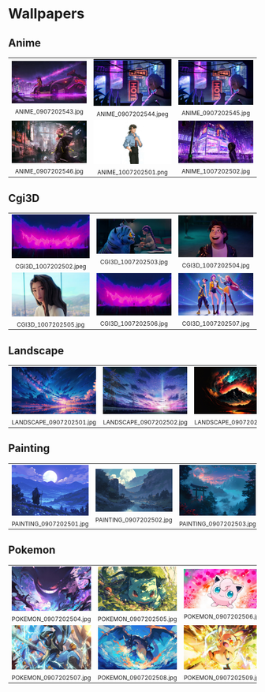 # Wallpapers

## Anime

<table>
<tr><td align="center"><img src="Anime/ANIME_0907202543.jpg" width="300px"><br><sub>ANIME_0907202543.jpg</sub></td><td align="center"><img src="Anime/ANIME_0907202544.jpeg" width="300px"><br><sub>ANIME_0907202544.jpeg</sub></td><td align="center"><img src="Anime/ANIME_0907202545.jpg" width="300px"><br><sub>ANIME_0907202545.jpg</sub></td></tr>
<tr><td align="center"><img src="Anime/ANIME_0907202546.jpg" width="300px"><br><sub>ANIME_0907202546.jpg</sub></td><td align="center"><img src="Anime/ANIME_1007202501.png" width="300px"><br><sub>ANIME_1007202501.png</sub></td><td align="center"><img src="Anime/ANIME_1007202502.jpg" width="300px"><br><sub>ANIME_1007202502.jpg</sub></td></tr>
<tr></table>


## Cgi3D

<table>
<tr><td align="center"><img src="cgi3d/CGI3D_1007202502.jpeg" width="300px"><br><sub>CGI3D_1007202502.jpeg</sub></td><td align="center"><img src="cgi3d/CGI3D_1007202503.jpg" width="300px"><br><sub>CGI3D_1007202503.jpg</sub></td><td align="center"><img src="cgi3d/CGI3D_1007202504.jpg" width="300px"><br><sub>CGI3D_1007202504.jpg</sub></td></tr>
<tr><td align="center"><img src="cgi3d/CGI3D_1007202505.jpg" width="300px"><br><sub>CGI3D_1007202505.jpg</sub></td><td align="center"><img src="cgi3d/CGI3D_1007202506.jpg" width="300px"><br><sub>CGI3D_1007202506.jpg</sub></td><td align="center"><img src="cgi3d/CGI3D_1007202507.jpg" width="300px"><br><sub>CGI3D_1007202507.jpg</sub></td></tr>
<tr></table>


## Landscape

<table>
<tr><td align="center"><img src="Landscape/LANDSCAPE_0907202501.jpg" width="300px"><br><sub>LANDSCAPE_0907202501.jpg</sub></td><td align="center"><img src="Landscape/LANDSCAPE_0907202502.jpg" width="300px"><br><sub>LANDSCAPE_0907202502.jpg</sub></td><td align="center"><img src="Landscape/LANDSCAPE_0907202503.jpg" width="300px"><br><sub>LANDSCAPE_0907202503.jpg</sub></td></tr>
<tr></table>


## Painting

<table>
<tr><td align="center"><img src="Painting/PAINTING_0907202501.jpg" width="300px"><br><sub>PAINTING_0907202501.jpg</sub></td><td align="center"><img src="Painting/PAINTING_0907202502.jpg" width="300px"><br><sub>PAINTING_0907202502.jpg</sub></td><td align="center"><img src="Painting/PAINTING_0907202503.jpg" width="300px"><br><sub>PAINTING_0907202503.jpg</sub></td></tr>
<tr></table>


## Pokemon

<table>
<tr><td align="center"><img src="Pokemon/POKEMON_0907202504.jpg" width="300px"><br><sub>POKEMON_0907202504.jpg</sub></td><td align="center"><img src="Pokemon/POKEMON_0907202505.jpg" width="300px"><br><sub>POKEMON_0907202505.jpg</sub></td><td align="center"><img src="Pokemon/POKEMON_0907202506.jpg" width="300px"><br><sub>POKEMON_0907202506.jpg</sub></td></tr>
<tr><td align="center"><img src="Pokemon/POKEMON_0907202507.jpg" width="300px"><br><sub>POKEMON_0907202507.jpg</sub></td><td align="center"><img src="Pokemon/POKEMON_0907202508.jpg" width="300px"><br><sub>POKEMON_0907202508.jpg</sub></td><td align="center"><img src="Pokemon/POKEMON_0907202509.jpg" width="300px"><br><sub>POKEMON_0907202509.jpg</sub></td></tr>
<tr></table>


